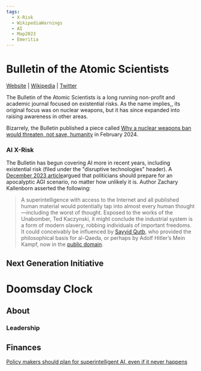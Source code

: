 ```yaml
---
tags:
  - X-Risk
  - WikipediaWarnings
  - AI
  - Map2023
  - Emeritia
---
```

# Bulletin of the Atomic Scientists

[Website](https://thebulletin.org/) | [Wikipedia](https://en.wikipedia.org/wiki/Bulletin_of_the_Atomic_Scientists) |  [Twitter](https://twitter.com/BulletinAtomic)

The Bulletin of the Atomic Scientists is a long running non-profit and academic journal focused on existential risks. As the name implies,, its original focus was on nuclear weapons, but it has since expanded into raising awareness in other areas.

Bizarrely, the Bulletin published a piece called [Why a nuclear weapons ban would threaten, not save, humanity](https://thebulletin.org/2024/01/why-a-nuclear-weapons-ban-would-threaten-not-save-humanity/) in February 2024.

### AI X-Risk 

The Bulletin has begun covering AI more in recent years, including existential risk (filed under the "disruptive technologies" header). A [December 2023 article](https://thebulletin.org/2023/12/policy-makers-should-plan-for-superintelligent-ai-even-if-it-never-happens/)argued that politicians should prepare for an apocalyptic AGI scenario, no matter how unlikely it is. Author Zachary Kallenborn asserted the following:

>A superintelligence with access to the Internet and all published human material would potentially tap into almost every human thought—including the worst of thought. Exposed to the works of the Unabomber, Ted Kaczynski, it might conclude the industrial system is a form of modern slavery, robbing individuals of important freedoms. It could conceivably be influenced by [Sayyid Qutb](https://www.nytimes.com/2003/03/23/magazine/the-philosopher-of-islamic-terror.html), who provided the philosophical basis for al-Qaeda, or perhaps by Adolf Hitler’s Mein Kampf, now in the [public domain](https://www.theatlantic.com/international/archive/2015/12/mein-kampf-copyright-expiration/422364/).

## Next Generation Initiative

# Doomsday Clock
## About

### Leadership

## Finances


[Policy makers should plan for superintelligent AI, even if it never happens](https://thebulletin.org/2023/12/policy-makers-should-plan-for-superintelligent-ai-even-if-it-never-happens/)